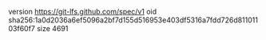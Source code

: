 version https://git-lfs.github.com/spec/v1
oid sha256:1a0d2036a6ef5096a2bf7d155d516953e403df5316a7fdd726d81101103f60f7
size 4691
